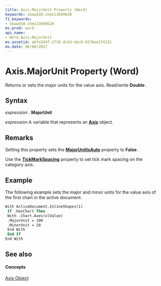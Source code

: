 ```yaml
---
title: Axis.MajorUnit Property (Word)
keywords: vbawd10.chm113049620
f1_keywords:
- vbawd10.chm113049620
ms.prod: word
api_name:
- Word.Axis.MajorUnit
ms.assetid: abfe244f-2718-dc5d-ebc0-d276ee274231
ms.date: 06/08/2017
---
```



# Axis.MajorUnit Property (Word)

Returns or sets the major units for the value axis. Read/write  **Double** .


## Syntax

 _expression_ . **MajorUnit**

 _expression_ A variable that represents an **[Axis](Word.Axis.md)** object.


## Remarks

Setting this property sets the  **[MajorUnitIsAuto](Word.Axis.MajorUnitIsAuto.md)** property to **False** .

Use the  **[TickMarkSpacing](Word.Axis.TickMarkSpacing.md)** property to set tick mark spacing on the category axis.


## Example

The following example sets the major and minor units for the value axis of the first chart in the active document.


```vb
With ActiveDocument.InlineShapes(1) 
 If .HasChart Then 
 With .Chart.Axes(xlValue) 
 .MajorUnit = 100 
 .MinorUnit = 20 
 End With 
 End If 
End With
```


## See also


#### Concepts


[Axis Object](Word.Axis.md)

